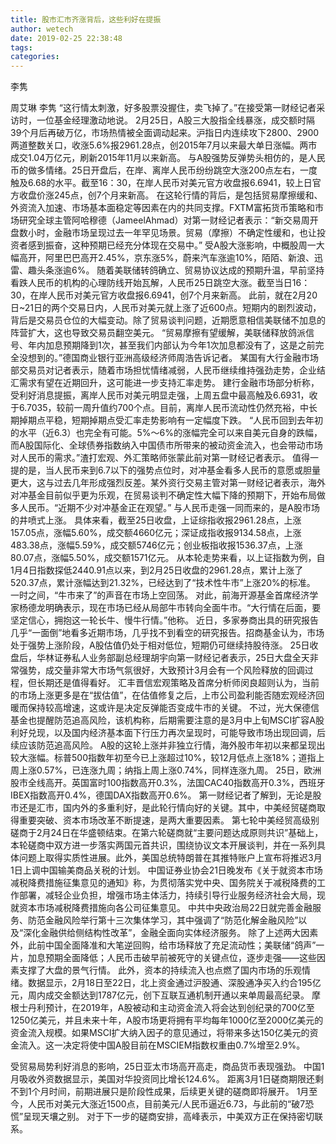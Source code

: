```yaml
---
title: 股市汇市齐涨背后，这些利好在提振
author: wetech
date: 2019-02-25 22:38:48
tags: 
categories: 
---
```

李隽
<!-- more -->
周艾琳
李隽
“这行情太刺激，好多股票没握住，卖飞掉了。”在接受第一财经记者采访时，一位基金经理激动地说。
2月25日，A股三大股指全线暴涨，成交额时隔39个月后再破万亿，市场热情被全面调动起来。沪指日内连续攻下2800、2900两道整数关口，收涨5.6%报2961.28点，创2015年7月以来最大单日涨幅。两市成交1.04万亿元，刷新2015年11月以来新高。
与A股强势反弹势头相仿的，是人民币的做多情绪。25日开盘后，在岸、离岸人民币纷纷跳空大涨200点左右，一度触及6.68的水平。截至16：30，在岸人民币对美元官方收盘报6.6941，较上日官方收盘价涨245点，创7个月来新高。
在这轮行情的背后，是包括贸易摩擦缓和、外资流入加速、市场基本面稳定等因素在内的共同支撑。FXTM富拓货币策略和市场研究全球主管阿哈穆德（JameelAhmad）对第一财经记者表示：“新交易周开盘数小时，金融市场呈现过去一年罕见场景。贸易（摩擦）不确定性缓和，也让投资者感到振奋，这种预期已经充分体现在交易中。”
受A股大涨影响，中概股周一大幅高开，阿里巴巴高开2.45%，京东涨5%，蔚来汽车涨逾10%，陌陌、新浪、迅雷、趣头条涨逾6%。
随着美联储转鸽确立、贸易协议达成的预期升温，早前坚持看跌人民币的机构的心理防线开始瓦解，人民币25日跳空大涨。截至当日16：30，在岸人民币对美元官方收盘报6.6941，创7个月来新高。
此前，就在2月20日~21日的两个交易日内，人民币对美元就上涨了近600点。短期内的剧烈波动，背后是交易员仓位的大幅变动。除了贸易谈判问题，近期愿意相信美联储不加息的阵营扩大，这也导致交易员翻空美元。
“贸易摩擦有望缓解，美联储释放鸽派信号、年内加息预期降到1次，甚至我们内部认为今年1次加息都没有了，这是之前完全没想到的。”德国商业银行亚洲高级经济师周浩告诉记者。
某国有大行金融市场部交易员对记者表示，随着市场担忧情绪减弱，人民币继续维持强劲走势，企业结汇需求有望在近期回升，这可能进一步支持汇率走势。
建行金融市场部分析称，受利好消息提振，离岸人民币对美元明显走强，上周五盘中最高触及6.6931，收于6.7035，较前一周升值约700个点。目前，离岸人民币流动性仍然充裕，中长期掉期点平稳，短期掉期点受汇率走势影响有一定幅度下跌。
“人民币回到去年初的水平（近6.3）也完全有可能。5%～6%的涨幅完全可以来自美元自身的跌幅，而A股国际化、全球债券指数纳入中国债市所带来的被动资金流入，也会带动市场对人民币的需求。”渣打宏观、外汇策略师张蒙此前对第一财经记者表示。
值得一提的是，当人民币来到6.7以下的强势点位时，对冲基金看多人民币的意愿或胆量更大，这与过去几年形成强烈反差。某外资行交易主管对第一财经记者表示，海外对冲基金目前似乎更为乐观，在贸易谈判不确定性大幅下降的预期下，开始布局做多人民币。“近期不少对冲基金正在观望。”
与人民币走强一同而来的，是A股市场的井喷式上涨。
具体来看，截至25日收盘，上证综指收报2961.28点，上涨157.05点，涨幅5.60%，成交额4660亿元；深证成指收报9134.58点，上涨483.38点，涨幅5.59%，成交额5746亿元；创业板指收报1536.37点，上涨80.07点，涨幅5.50%，成交额1571亿元。
从本轮走势来看，以上证指数为例，自1月4日指数探低2440.91点以来，到2月25日收盘的2961.28点，累计上涨了520.37点，累计涨幅达到21.32%，已经达到了“技术性牛市”上涨20%的标准。
一时之间，“牛市来了”的声音在市场上空回荡。
对此，前海开源基金首席经济学家杨德龙明确表示，现在市场已经从局部牛市转向全面牛市。“大行情在后面，要坚定信心，拥抱这一轮长牛、慢牛行情。”他称。
近日，多家券商出具的研究报告几乎“一面倒”地看多近期市场，几乎找不到看空的研究报告。招商基金认为，市场处于强势上涨阶段，A股估值仍处于相对低位，短期仍可继续持股待涨。
25日收盘后，华林证券私人业务部副总经理胡宇向第一财经记者表示，25日大盘全天非常强势，成交量非常大市场气氛很好，大致预计3月会有一个风险释放的回调过程，但长期还是值得看好。
汇丰晋信宏观策略及首席分析师闵良超则认为，当前的市场上涨更多是在“拔估值”，在估值修复之后，上市公司盈利能否随宏观经济回暖而保持较高增速，这或许是决定反弹能否变成牛市的关键。
不过，光大保德信基金也提醒防范追高风险，该机构称，后期需要注意的是3月中上旬MSCI扩容A股利好兑现，以及国内经济基本面下行压力再次呈现时，可能导致市场出现回调，后续应该防范追高风险。
A股的这轮上涨并非独立行情，海外股市年初以来都呈现出较大涨幅。标普500指数年初至今已上涨超过10%，较12月低点上涨18%；道指上周上涨0.57%，已连涨九周；纳指上周上涨0.74%，同样连涨九周。
25日，欧洲股市全线高开。英国富时100指数高开0.3%，法国CAC40指数高开0.3%，西班牙IBEX指数高开0.4%，德国DAX指数高开0.6%。
第一财经记者了解到，无论是股市还是汇市，国内外的多重利好，是此轮行情向好的关键。其中，中美经贸磋商取得重要突破、资本市场改革不断提速，是两大重要因素。
第七轮中美经贸高级别磋商于2月24日在华盛顿结束。在第六轮磋商就“主要问题达成原则共识”基础上，本轮磋商中双方进一步落实两国元首共识，围绕协议文本开展谈判，并在一系列具体问题上取得实质性进展。此外，美国总统特朗普在其推特账户上宣布将推迟3月1日上调中国输美商品关税的计划。
中国证券业协会21日晚发布《关于就资本市场减税降费措施征集意见的通知》称，为贯彻落实党中央、国务院关于减税降费的工作部署，减轻企业负担，增强市场主体活力，持续引导行业服务经济社会大局，现就资本市场减税降费措施向各公司征集意见。
中共中央政治局22日就完善金融服务、防范金融风险举行第十三次集体学习，其中强调了“防范化解金融风险”以及“深化金融供给侧结构性改革”，金融全面向实体经济服务。
除了上述两大因素外，此前中国全面降准和大笔逆回购，给市场释放了充足流动性；美联储“鸽声”一片，加息预期全面降低；人民币击破早前被死守的关键点位，逐步走强——这些因素支撑了大盘的景气行情。
此外，资本的持续流入也点燃了国内市场的乐观情绪。数据显示，2月18日至22日，北上资金通过沪股通、深股通净买入约合195亿元，周内成交金额达到1787亿元，创下互联互通机制开通以来单周最高纪录。
摩根士丹利预计，在2019年，A股被动和主动资金流入将会达到创纪录的700亿至1250亿美元，并且未来十年，A股市场更将拥有平均每年1000亿至2000亿美元的资金流入规模。如果MSCI扩大纳入因子的意见通过，将带来多达150亿美元的资金流入。这一决定将使中国A股目前在MSCIEM指数权重由0.7%增至2.9%。
 
 
受贸易局势利好消息的影响，25日亚太市场高开高走，商品货币表现强劲。
中国1月吸收外资数据显示，美国对华投资同比增长124.6%。
距离3月1日磋商期限还剩不到1个月时间，前期进展只是阶段性成果，后续更关键的磋商即将展开。
1月至今，人民币对美元大涨近1500点，目前美元/人民币逼近6.73，与此前的“破7恐慌”呈现天壤之别。
对于下一步的磋商安排，高峰表示，中美双方正在保持密切联系。
